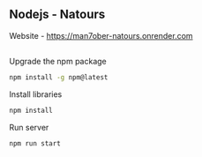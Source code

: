 ## Nodejs - Natours

Website - <link>https://man7ober-natours.onrender.com</link>

##

Upgrade the npm package

```bash
npm install -g npm@latest
```

Install libraries

```bash
npm install
```

Run server

```bash
npm run start
```
